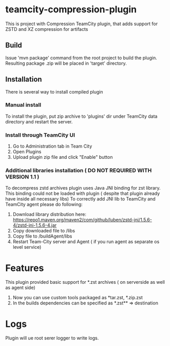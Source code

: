 # teamcity-compression-plugin

This is project with Compression TeamCity plugin, that adds support for ZSTD and XZ compression for artifacts

## Build
Issue 'mvn package' command from the root project to build the plugin. Resulting package <artifactId>.zip will be placed in 'target' directory.

## Installation
There is several way to install compiled plugin

### Manual install
To install the plugin, put zip archive to 'plugins' dir under TeamCity data directory and restart the server.

### Install through TeamCity UI
1. Go to Administration tab in Team City
2. Open Plugins
3. Upload plugin zip file and click "Enable" button

### Additional libraries installation ( DO NOT REQUIRED WITH VERSION 1.1 )
To decompress zstd archives plugin uses Java JNI binding for zst library. 
This binding could not be loaded with plugin ( despite that plugin already have inside all necessary libs)
To correctly add JNI lib to TeamCity and TeamCity agent please do following:
1. Download library distribution here: https://repo1.maven.org/maven2/com/github/luben/zstd-jni/1.5.6-4/zstd-jni-1.5.6-4.jar
2. Copy downloaded file to <Team-City installation folder>/libs
3. Copy file to <Team-City installation-folder>/buildAgent/libs
4. Restart Team-City server and Agent ( if you run agent as separate os level service)


# Features

This plugin provided basic support for *.zst archives ( on serverside as well as agent side)
1. Now you can use custom tools packaged as *tar.zst, *.zip.zst
2. In the builds dependencies can be specified as \*.zst** => destination

# Logs

Plugin will ue root serer logger to write logs. 

